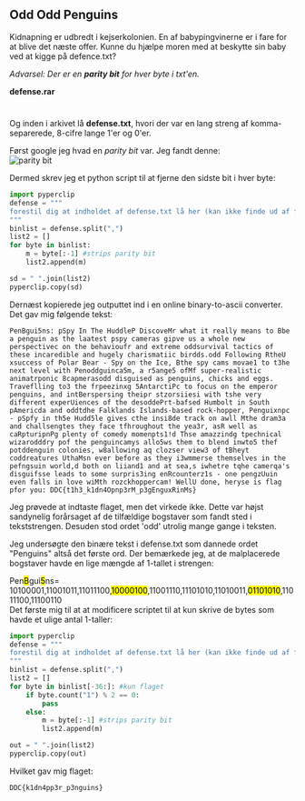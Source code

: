 ## Odd Odd Penguins
Kidnapning er udbredt i kejserkolonien. En af babypingvinerne er i fare for at blive det næste offer. Kunne du hjælpe moren med at beskytte sin baby ved at kigge på defence.txt?

*Advarsel: Der er en **parity bit** for hver byte i txt'en.*

**defense.rar**
#
Og inden i arkivet lå **defense.txt**, hvori der var en lang streng af komma-separerede, 8-cifre lange 1'er og 0'er.


Først google jeg hvad en *parity bit* var. Jeg fandt denne:\
![parity bit](https://www.tutorialspoint.com/assets/questions/media/15762/31_1.jpg)

Dermed skrev jeg et python script til at fjerne den sidste bit i hver byte:

```Python
import pyperclip
defense = """
forestil dig at indholdet af defense.txt lå her (kan ikke finde ud af filer i python...)
"""
binlist = defense.split(",")
list2 = []
for byte in binlist:
    m = byte[:-1] #strips parity bit
    list2.append(m)

sd = " ".join(list2)
pyperclip.copy(sd)
```
Dernæst kopierede jeg outputtet ind i en online binary-to-ascii converter.
Det gav mig følgende tekst:
```
PenBgui5ns: pSpy In The HuddleP DiscoveMr what it really means to Bbe a penguin as the laatest pspy cameras gipve us a whole new perspectivec on the behavioufr and extreme oddsurvival tactics of these incaredible and hugely charismatiic birdds.odd Following RtheU xsuccess of Polar Bear - Spy on the Ice, Bthe spy cams movae1 to t3he next level with Penoddguinca5m, a r5ange5 ofMf super-realistic animatrponic 8capmerasodd disguised as penguins, chicks and eggs. Traveflling to3 the frpeezinxg 5AntarctiPc to focus on the emperor penguins, and intBerspersing theipr stzorsiiesi with tshe very different experUiences of the desoddePrt-bafsed Humbolt in South pAmericda and oddtdhe Falklands Islands-based rock-hopper, Penguixnpc - pSpfy in th5e Hudd5le gives cthe insi8de track on awll Mthe dram3a and challsengtes they face tfhroughout the yea3r, asR well as caRpturipnPg plenty of comedy momenpts1!d Thse amazzindg tpechnical wizarodddry pof the penguincamys allo5ws them to blend inwto5 thef potddenguin colonies, w8allowing aq clozser view3 of tBheyt coddreatures UthaMsn ever before as they i3wmmerse themselves in the pefngsuin world,d both on liiand1 and at sea,s iwhetre tqhe camerqa's disguifsse leads to some surpris3ing enRcounterz1s - one pengzUuin even falls in love wiMth rozckhoppercam! WellU done, heryse is flag pfor you: DDC{t1h3_k1dn4Opnp3rM_p3gEnguxRinMs}
```
Jeg prøvede at indtaste flaget, men det virkede ikke.
Dette var højst sandynelig forårsaget af de tilfældige bogstaver som fandt sted i tekststrengen.
Desuden stod ordet 'odd' utrolig mange gange i teksten.

Jeg undersøgte den binære tekst i defense.txt som dannede ordet "Penguins" altså det første ord.
Der bemærkede jeg, at de malplacerede bogstaver havde en lige mængde af 1-tallet i strengen:

Pen<mark>B</mark>gui<mark>5</mark>ns=
10100001,11001011,11011100,<mark>10000100</mark>,11001110,11101010,11010011,<mark>01101010</mark>,11011100,11100110\
Det første mig til at at modificere scriptet til at kun skrive de bytes som havde et ulige antal 1-taller:
```Python
import pyperclip
defense = """
forestil dig at indholdet af defense.txt lå her (kan ikke finde ud af filer i python...)
"""
binlist = defense.split(",")
list2 = []
for byte in binlist[-36:]: #kun flaget
    if byte.count("1") % 2 == 0:
        pass
    else:
        m = byte[:-1] #strips parity bit
        list2.append(m)

out = " ".join(list2)
pyperclip.copy(out)
```
Hvilket gav mig flaget:
```
DDC{k1dn4pp3r_p3nguins}
```